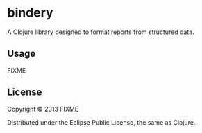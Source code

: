 # bindery

A Clojure library designed to format reports from structured data. 

## Usage

FIXME

## License

Copyright © 2013 FIXME

Distributed under the Eclipse Public License, the same as Clojure.

